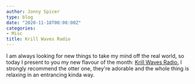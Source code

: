 ```yaml
---
author: Jonny Spicer
type: blog
date: "2020-11-18T00:00:00Z"
categories:
- Misc
title: Krill Waves Radio
---
```

I am always looking for new things to take my mind off the real world, so today I present to you my new flavour of the month: [Krill Waves Radio.](https://www.youtube.com/playlist?list=PLq_DVMr7CmlKkJ-WnaIUxw98O9tbenMRj) I strongly recommend the otter one, they're adorable and the whole thing is relaxing in an entrancing kinda way.
